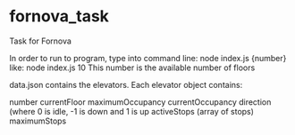 # fornova_task
Task for Fornova

In order to run to program, type into command line:
node index.js {number}
like:
node index.js 10
This number is the available number of floors

data.json contains the elevators.
Each elevator object contains:

number
currentFloor
maximumOccupancy
currentOccupancy
direction (where 0 is idle, -1 is down and 1 is up
activeStops (array of stops)
maximumStops
